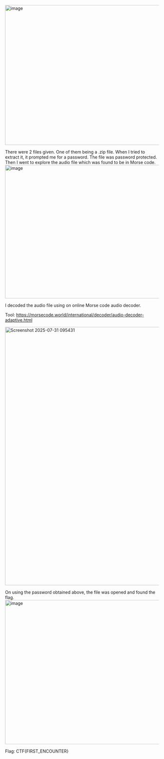 <img width="1115" height="456" alt="image" src="https://github.com/user-attachments/assets/c8da9dd7-359e-4b5b-b1bf-b3b1f8c8b528" />

There were 2 files given. One of them being a .zip file. When I tried to extract it, it prompted me for a password. The file was password protected. Then I went to explore the audio file which was found to be in Morse code.
<img width="1226" height="435" alt="image" src="https://github.com/user-attachments/assets/4d2ed158-3fe2-417e-ac62-dd7e87c2441b" />

I decoded the audio file using on online Morse code audio decoder.

Tool: https://morsecode.world/international/decoder/audio-decoder-adaptive.html

<img width="1423" height="842" alt="Screenshot 2025-07-31 095431" src="https://github.com/user-attachments/assets/96542a0f-cb45-4ac7-976c-b9481e99cf15" />


On using the password obtained above, the file was opened and found the flag.
<img width="598" height="470" alt="image" src="https://github.com/user-attachments/assets/bc57c976-e26c-44ba-ae2f-1cc6f3824aed" />

Flag: CTF{FIRST_ENCOUNTER}
